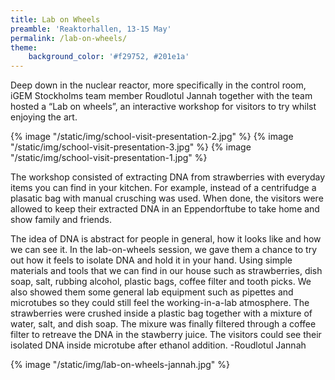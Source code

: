 ```yaml
---
title: Lab on Wheels
preamble: 'Reaktorhallen, 13-15 May'
permalink: /lab-on-wheels/
theme:
    background_color: '#f29752, #201e1a'
---
```


Deep down in the nuclear reactor, more specifically in the control room, iGEM Stockholms team member Roudlotul Jannah together with the team hosted a “Lab on wheels”, an interactive workshop for visitors to try whilst enjoying the art.

{% image "/static/img/school-visit-presentation-2.jpg"  %}
{% image "/static/img/school-visit-presentation-3.jpg"  %}
{% image "/static/img/school-visit-presentation-1.jpg"  %}

The workshop consisted of extracting DNA from strawberries with everyday items you can find in your kitchen. For example, instead of a centrifudge a plasatic bag with manual crusching was used. When done, the visitors were allowed to keep their extracted DNA in an Eppendorftube to take home and show family and friends.

The idea of DNA is abstract for people in general, how it looks like and how we can see it. In the lab-on-wheels session, we gave them a chance to try out how it feels to isolate DNA and hold it in your hand. Using simple materials and tools that we can find in our house such as strawberries, dish soap, salt, rubbing alcohol, plastic bags, coffee filter and tooth picks. We also showed them some general lab equipment such as pipettes and microtubes so they could still feel the working-in-a-lab atmosphere. The strawberries were crushed inside a plastic bag together with a mixture of water, salt, and dish soap. The mixure was finally filtered through a coffee filter to retreave the DNA in the stawberry juice. The visitors could see their isolated DNA inside microtube after ethanol addition.
-Roudlotul Jannah

{% image "/static/img/lab-on-wheels-jannah.jpg"  %}
